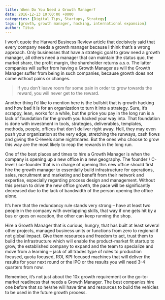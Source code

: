 ```yaml
---
title: When Do You Need a Growth Manager?
date: 2016-12-13 10:00:00 +0000
categories: [Digital Tips, Startups, Strategy]
tags: [growth, growth manager, hacking, international expansion]
author: Titus
---
```


I won’t quote the Harvard Business Review article that decisively said that every company needs a growth manager because I think that’s a wrong approach. Only businesses that have a strategic goal to grow need a growth manager, all others need a manager that can maintain the status quo, the market share, the profit margin, the shareholder returns a.s.o. The latter companies will suffer from having a Growth Manager as will the Growth Manager suffer from being in such companies, because growth does not come without pains or changes.

> If you don’t leave room for some pain in order to grow towards the reward, you will never get to the reward.

Another thing I’d like to mention here is the bullshit that is growth hacking and how bad it is for an organization to turn it into a strategy. Sure, it’s scrappy, lean, works for a while, but the price you pay in the long run is a lack of foundation for the growth you hacked your way into. That foundation is done with investment in tools, strategies, deliverables, templates, methods, people, offices that don’t deliver right away. Hell, they may even push your organization at the very edge, stretching the runways, cash flows and giving the C-levels some nightmares. But the ones who choose to grow this way are the most likely to reap the rewards in the long run.

One of the best places and times to hire a Growth Manager is when the company is opening up a new office in a new geography. The founder / C-level / co-founder that is in charge of opening this new office should first hire the growth manager to essentially build infrastructure for operations, sales, recruitment and marketing and benefit from their network and expertise, especially regarding process design and management. Without this person to drive the new office growth, the pace will be significantly decreased due to the lack of bandwidth of the person opening the office alone.

It’s here that the redundancy rule stands very strong – have at least two people in the company with overlapping skills, that way if one gets hit by a bus or goes on vacation, the other can keep running the shop.

Hire a Growth Manager that is curious, hungry, that has built at least several other projects, managed business units or functions from zero to regional if not global impact. Give them resources and freedom to act, trust them to build the infrastructure which will enable the product-market fit startup to grow, the established company to expand and the team to specialize and move from a learning – jack of all trades type of roles to production focused, quota focused, ROI, KPI focused machines that will deliver the results for your next round or the IPO or the results you will need 3-4 quarters from now.

Remember, it’s not just about the 10x growth requirement or the go-to-market readiness that needs a Growth Manager. The best companies hire one before that so he/she will have time and resources to build the vehicles to be used in the future growth process.
